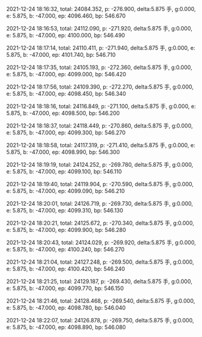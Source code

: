 2021-12-24 18:16:32, total: 24084.352, p: -276.900, delta:5.875 手, g:0.000, e: 5.875, b: -47.000, ep: 4096.460, bp: 546.670

2021-12-24 18:16:53, total: 24112.090, p: -271.920, delta:5.875 手, g:0.000, e: 5.875, b: -47.000, ep: 4100.000, bp: 546.490

2021-12-24 18:17:14, total: 24110.411, p: -271.940, delta:5.875 手, g:0.000, e: 5.875, b: -47.000, ep: 4101.740, bp: 546.710

2021-12-24 18:17:35, total: 24105.193, p: -272.360, delta:5.875 手, g:0.000, e: 5.875, b: -47.000, ep: 4099.000, bp: 546.420

2021-12-24 18:17:56, total: 24109.390, p: -272.270, delta:5.875 手, g:0.000, e: 5.875, b: -47.000, ep: 4098.450, bp: 546.340

2021-12-24 18:18:16, total: 24116.849, p: -271.100, delta:5.875 手, g:0.000, e: 5.875, b: -47.000, ep: 4098.500, bp: 546.200

2021-12-24 18:18:37, total: 24118.449, p: -270.860, delta:5.875 手, g:0.000, e: 5.875, b: -47.000, ep: 4099.300, bp: 546.270

2021-12-24 18:18:58, total: 24117.319, p: -271.410, delta:5.875 手, g:0.000, e: 5.875, b: -47.000, ep: 4098.990, bp: 546.300

2021-12-24 18:19:19, total: 24124.252, p: -269.780, delta:5.875 手, g:0.000, e: 5.875, b: -47.000, ep: 4099.100, bp: 546.110

2021-12-24 18:19:40, total: 24119.904, p: -270.590, delta:5.875 手, g:0.000, e: 5.875, b: -47.000, ep: 4099.090, bp: 546.210

2021-12-24 18:20:01, total: 24126.719, p: -269.730, delta:5.875 手, g:0.000, e: 5.875, b: -47.000, ep: 4099.310, bp: 546.130

2021-12-24 18:20:21, total: 24125.672, p: -270.340, delta:5.875 手, g:0.000, e: 5.875, b: -47.000, ep: 4099.900, bp: 546.280

2021-12-24 18:20:43, total: 24124.029, p: -269.920, delta:5.875 手, g:0.000, e: 5.875, b: -47.000, ep: 4100.240, bp: 546.270

2021-12-24 18:21:04, total: 24127.248, p: -269.500, delta:5.875 手, g:0.000, e: 5.875, b: -47.000, ep: 4100.420, bp: 546.240

2021-12-24 18:21:25, total: 24129.187, p: -269.430, delta:5.875 手, g:0.000, e: 5.875, b: -47.000, ep: 4099.770, bp: 546.150

2021-12-24 18:21:46, total: 24128.468, p: -269.540, delta:5.875 手, g:0.000, e: 5.875, b: -47.000, ep: 4098.780, bp: 546.040

2021-12-24 18:22:07, total: 24126.878, p: -269.750, delta:5.875 手, g:0.000, e: 5.875, b: -47.000, ep: 4098.890, bp: 546.080